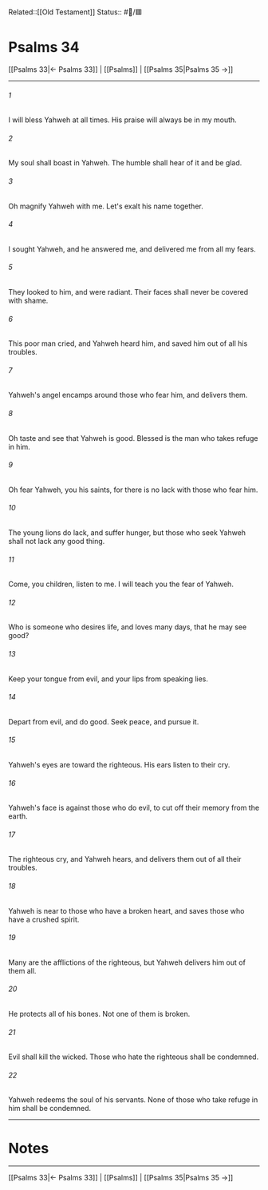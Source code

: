 Related::[[Old Testament]]
Status:: #📖/🟥
# Psalms 34

[[Psalms 33|← Psalms 33]] | [[Psalms]] | [[Psalms 35|Psalms 35 →]]
***



###### 1 
I will bless Yahweh at all times. His praise will always be in my mouth. 

###### 2 
My soul shall boast in Yahweh. The humble shall hear of it and be glad. 

###### 3 
Oh magnify Yahweh with me. Let's exalt his name together. 

###### 4 
I sought Yahweh, and he answered me, and delivered me from all my fears. 

###### 5 
They looked to him, and were radiant. Their faces shall never be covered with shame. 

###### 6 
This poor man cried, and Yahweh heard him, and saved him out of all his troubles. 

###### 7 
Yahweh's angel encamps around those who fear him, and delivers them. 

###### 8 
Oh taste and see that Yahweh is good. Blessed is the man who takes refuge in him. 

###### 9 
Oh fear Yahweh, you his saints, for there is no lack with those who fear him. 

###### 10 
The young lions do lack, and suffer hunger, but those who seek Yahweh shall not lack any good thing. 

###### 11 
Come, you children, listen to me. I will teach you the fear of Yahweh. 

###### 12 
Who is someone who desires life, and loves many days, that he may see good? 

###### 13 
Keep your tongue from evil, and your lips from speaking lies. 

###### 14 
Depart from evil, and do good. Seek peace, and pursue it. 

###### 15 
Yahweh's eyes are toward the righteous. His ears listen to their cry. 

###### 16 
Yahweh's face is against those who do evil, to cut off their memory from the earth. 

###### 17 
The righteous cry, and Yahweh hears, and delivers them out of all their troubles. 

###### 18 
Yahweh is near to those who have a broken heart, and saves those who have a crushed spirit. 

###### 19 
Many are the afflictions of the righteous, but Yahweh delivers him out of them all. 

###### 20 
He protects all of his bones. Not one of them is broken. 

###### 21 
Evil shall kill the wicked. Those who hate the righteous shall be condemned. 

###### 22 
Yahweh redeems the soul of his servants. None of those who take refuge in him shall be condemned.

---
# Notes


***
[[Psalms 33|← Psalms 33]] | [[Psalms]] | [[Psalms 35|Psalms 35 →]]
